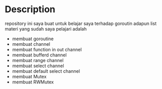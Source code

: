 # Description

repository ini saya buat untuk belajar saya terhadap goroutin
adapun list materi yang sudah saya pelajari adalah

- membuat goroutine
- membuat channel
- membuat function in out channel
- membuat bufferd channel
- membuat range channel
- membuat select channel
- membuat default select channel
- membuat Mutex
- membuat RWMutex
